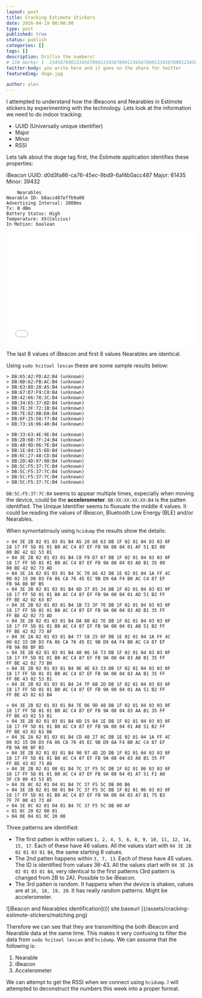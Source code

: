 ```yaml
---
layout: post
title: Cracking Estimote Stickers
date: 2016-04-19 00:00:00
type: post
published: true
status: publish
categories: []
tags: []
description: Drillin the numbers!
# 110 marker 1  234567890123456789012345678901234567890123456789012345678901234567890123456789012345678901234567890123456789
twitter-body: you write here and it goes on the share for twitter
featuredimg: doge.jpg

author: alex
---
```


I attempted to understand how the iBeacons and Nearables in Estimote stickers by experimenting with the technology. Lets look at the information we need to do indoor tracking:

- UUID (Universally unique identifier)
- Major
- Minor
- RSSI

Lets talk about the doge tag first, the Estimote application identifies these properties:

<div class="image-square-grid">

<div class="image-square-grid-box-half">
		iBeacon
	UUID: d0d3fa86-ca76-45ec-9bd9-6af4b0acc487
	Major: 61435
	Minor: 39432

		Nearables
	Nearable ID: b0acc487effb9a08
	Advertising Interval: 2000ms
	Tx: 0 dBm
	Battery Status: High
	Temperature: XX(Celcius)
	In Motion: boolean
</div>

<div class="image-square-grid-box-half">
<iframe src="//giphy.com/embed/ZJqPtMjmHbNN6" width="100%" height="300px" frameBorder="0" class="giphy-embed" allowFullScreen></iframe>
</div>

</div>

The last 8 values of iBeacon and first 8 values Nearables are identical.

Using `sudo hcitool lescan` these are some sample results below:

	> DB:65:A2:FD:A2:B4 (unknown)
	> DB:0D:62:FB:AC:B4 (unknown)
	> DB:63:88:20:A5:B4 (unknown)
	> DB:67:D7:F9:C8:B4 (unknown)
	> DB:42:66:78:3C:B4 (unknown)
	> DB:34:65:37:6D:B4 (unknown)
	> DB:7E:3F:72:1B:B4 (unknown)
	> DB:7E:82:8B:DA:B4 (unknown)
	> DB:6F:25:58:77:B4 (unknown)
	> DB:73:16:06:40:B4 (unknown)

	> DB:33:63:4E:9E:B4 (unknown)
	> DB:2D:6B:7F:24:B4 (unknown)
	> DB:48:9D:06:7E:B4 (unknown)
	> DB:1E:84:15:6D:B4 (unknown)
	> DB:6C:27:48:CD:B4 (unknown)
	> DB:2D:4D:97:90:B4 (unknown)
	> DB:5C:F5:37:7C:B4 (unknown)
	> DB:5C:F5:37:7C:B4 (unknown)
	> DB:5C:F5:37:7C:B4 (unknown)
	> DB:5C:F5:37:7C:B4 (unknown)

`DB:5C:F5:37:7C:B4` seems to appear multiple times, especially when moving the device, could be the **accelerometer**. `DB:XX:XX:XX:XX:B4` is the patten identified. The Unique Identifier seems to fluxuate the middle 4 values. It could be reading the values of iBeacon, Bluetooth Low Energy (BLE) and/or Nearables.

When symontatinsuly using `hcidump` the results show the details:

	> 04 3E 2B 02 01 03 01 B4 A5 20 88 63 DB 1F 02 01 04 03 03 0F 
  	18 17 FF 5D 01 01 B0 AC C4 87 EF FB 9A 08 04 01 AF 51 B2 00 
  	00 BE 42 02 53 B1 
	> 04 3E 2B 02 01 03 01 B4 C8 F9 D7 67 DB 1F 02 01 04 03 03 0F 
  	18 17 FF 5D 01 01 B0 AC C4 87 EF FB 9A 08 04 83 AD B1 35 00 
  	00 BE 42 02 73 AD 
	> 04 3E 2A 02 01 03 01 B4 3C 78 66 42 DB 1E 02 01 04 1A FF 4C 
  	00 02 15 D0 D3 FA 86 CA 76 45 EC 9B D9 6A F4 B0 AC C4 87 EF 
  	FB 9A 08 BF B5 
	> 04 3E 2B 02 01 03 01 B4 6D 37 65 34 DB 1F 02 01 04 03 03 0F 
  	18 17 FF 5D 01 01 B0 AC C4 87 EF FB 9A 08 04 01 AD 51 B2 FF 
  	FF BE 42 02 63 B7 
	> 04 3E 2B 02 01 03 01 B4 1B 72 3F 7E DB 1F 02 01 04 03 03 0F 
  	18 17 FF 5D 01 01 B0 AC C4 87 EF FB 9A 08 04 83 AD B1 35 FF 
  	FF BE 42 02 73 AD 
	> 04 3E 2B 02 01 03 01 B4 DA 8B 82 7E DB 1F 02 01 04 03 03 0F 
  	18 17 FF 5D 01 01 B0 AC C4 87 EF FB 9A 08 04 01 AB 51 B2 FF 
  	FF BE 42 02 73 AF 
	> 04 3E 2A 02 01 03 01 B4 77 58 25 6F DB 1E 02 01 04 1A FF 4C 
  	00 02 15 D0 D3 FA 86 CA 76 45 EC 9B D9 6A F4 B0 AC C4 87 EF 
  	FB 9A 08 BF B5 
	> 04 3E 2B 02 01 03 01 B4 40 06 16 73 DB 1F 02 01 04 03 03 0F 
  	18 17 FF 5D 01 01 B0 AC C4 87 EF FB 9A 08 04 83 AB B1 35 FF 
  	FF BE 42 02 73 B0 
	> 04 3E 2B 02 01 03 01 B4 9E 4E 63 33 DB 1F 02 01 04 03 03 0F 
  	18 17 FF 5D 01 01 B0 AC C4 87 EF FB 9A 08 04 83 AA B1 35 FF 
  	FF BE 43 02 53 B1 
	> 04 3E 2B 02 01 03 01 B4 24 7F 6B 2D DB 1F 02 01 04 03 03 0F 
  	18 17 FF 5D 01 01 B0 AC C4 87 EF FB 9A 08 04 01 AA 51 B2 FF 
  	FF BE 43 02 63 B4 

	> 04 3E 2B 02 01 03 01 B4 7E 06 9D 48 DB 1F 02 01 04 03 03 0F 	
  	18 17 FF 5D 01 01 B0 AC C4 87 EF FB 9A 08 04 83 AA B1 35 FF 
  	FF BE 43 02 53 B1 
	> 04 3E 2B 02 01 03 01 B4 6D 15 84 1E DB 1F 02 01 04 03 03 0F 
  	18 17 FF 5D 01 01 B0 AC C4 87 EF FB 9A 08 04 01 A8 51 B2 FF 
  	FF BE 43 02 63 B6 
	> 04 3E 2A 02 01 03 01 B4 CD 48 27 6C DB 1E 02 01 04 1A FF 4C 
  	00 02 15 D0 D3 FA 86 CA 76 45 EC 9B D9 6A F4 B0 AC C4 87 EF 
  	FB 9A 08 BF B3 
	> 04 3E 2B 02 01 03 01 B4 90 97 4D 2D DB 1F 02 01 04 03 03 0F 
  	18 17 FF 5D 01 01 B0 AC C4 87 EF FB 9A 08 04 83 A8 B1 35 FF 
  	FF BE 43 02 73 AD 
	> 04 3E 2B 02 01 00 01 B4 7C 37 F5 5C DB 1F 02 01 06 03 03 0F 
  	18 17 FF 5D 01 01 B0 AC C4 87 EF FB 9A 08 04 01 A7 51 F2 A0 
  	3F C9 00 43 53 B5 
	> 04 3E 0C 02 01 04 01 B4 7C 37 F5 5C DB 00 B6 
	> 04 3E 2B 02 01 00 01 B4 7C 37 F5 5C DB 1F 02 01 06 03 03 0F 
  	18 17 FF 5D 01 01 B0 AC C4 87 EF FB 9A 08 04 83 A7 B1 75 B3 
  	7F 7F 00 43 73 AF 
	> 04 3E 0C 02 01 04 01 B4 7C 37 F5 5C DB 00 AF 
	< 01 0C 20 02 00 01 
	> 04 0E 04 01 0C 20 00 

Three patterns are identified:

- The first patten is within values `1, 2, 4, 5, 6, 8, 9, 10, 11, 12, 14, 15, 17`. Each of these have 46 values. All the values start with `04 3E 2B 02 01 03 01 B4`, the same starting 8 values. 
- The 2nd patten happens within `3, 7, 13`. Each of these have 45 values. The ID is identified from values 36-43. All the values start with `04 3E 2A 02 01 03 01 B4`, very identical to the first patterns (3rd pattern is changed from 2B to 2A). Possible to be iBeacon.
- The 3rd patten is random. It happens when the device is shaken, values are at `16, 18, 19, 20`. It has really random patterns. Might be accelerometer.

![iBeacon and Nearables identification]({{ site.baseurl }}/assets/cracking-estimote-stickers/matching.png)

Therefore we can see that they are transmitting the both iBeacon and Nearable data at the same time. This makes it very confusing to filter the data from `sudo hcitool lescan` and `hcidump`. We can assume that the following is:

1. Nearable
2. iBeacon
3. Accelerometer

We can attempt to get the RSSI when we connect using `hcidump`. I will attempted to deconstruct the numbers this week into a proper format.
